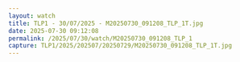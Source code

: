 ```yaml
---
layout: watch
title: TLP1 - 30/07/2025 - M20250730_091208_TLP_1T.jpg
date: 2025-07-30 09:12:08
permalink: /2025/07/30/watch/M20250730_091208_TLP_1
capture: TLP1/2025/202507/20250729/M20250730_091208_TLP_1T.jpg
---
```

